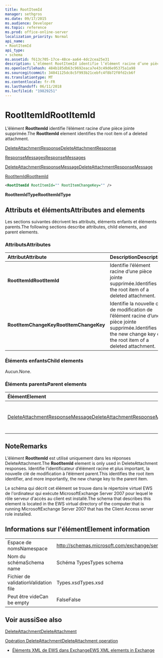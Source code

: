 ```yaml
---
title: RootItemId
manager: sethgros
ms.date: 09/17/2015
ms.audience: Developer
ms.topic: reference
ms.prod: office-online-server
localization_priority: Normal
api_name:
- RootItemId
api_type:
- schema
ms.assetid: f613c705-17ce-48ce-aa64-4dc2cea25e31
description: L’élément RootItemId identifie l’élément racine d’une pièce jointe supprimée.
ms.openlocfilehash: 484b185db63c9692eaca7e43c49d6e95375a1a98
ms.sourcegitcommit: 34041125dc8c5f993b21cebfc4f8b72f0fd2cb6f
ms.translationtype: MT
ms.contentlocale: fr-FR
ms.lasthandoff: 06/11/2018
ms.locfileid: "19829251"
---
```

# <a name="rootitemid"></a><span data-ttu-id="d462e-103">RootItemId</span><span class="sxs-lookup"><span data-stu-id="d462e-103">RootItemId</span></span>

<span data-ttu-id="d462e-104">L’élément **RootItemId** identifie l’élément racine d’une pièce jointe supprimée.</span><span class="sxs-lookup"><span data-stu-id="d462e-104">The **RootItemId** element identifies the root item of a deleted attachment.</span></span> 
  
[<span data-ttu-id="d462e-105">DeleteAttachmentResponse</span><span class="sxs-lookup"><span data-stu-id="d462e-105">DeleteAttachmentResponse</span></span>](deleteattachmentresponse.md)
  
[<span data-ttu-id="d462e-106">ResponseMessages</span><span class="sxs-lookup"><span data-stu-id="d462e-106">ResponseMessages</span></span>](responsemessages.md)
  
[<span data-ttu-id="d462e-107">DeleteAttachmentResponseMessage</span><span class="sxs-lookup"><span data-stu-id="d462e-107">DeleteAttachmentResponseMessage</span></span>](deleteattachmentresponsemessage.md)
  
[<span data-ttu-id="d462e-108">RootItemId</span><span class="sxs-lookup"><span data-stu-id="d462e-108">RootItemId</span></span>](rootitemid.md)
  
```xml
<RootItemId RootItemId="" RootItemChangeKey="" />
```

 <span data-ttu-id="d462e-109">**RootItemIdType**</span><span class="sxs-lookup"><span data-stu-id="d462e-109">**RootItemIdType**</span></span>
## <a name="attributes-and-elements"></a><span data-ttu-id="d462e-110">Attributs et éléments</span><span class="sxs-lookup"><span data-stu-id="d462e-110">Attributes and elements</span></span>

<span data-ttu-id="d462e-111">Les sections suivantes décrivent les attributs, éléments enfants et éléments parents.</span><span class="sxs-lookup"><span data-stu-id="d462e-111">The following sections describe attributes, child elements, and parent elements.</span></span>
  
### <a name="attributes"></a><span data-ttu-id="d462e-112">Attributs</span><span class="sxs-lookup"><span data-stu-id="d462e-112">Attributes</span></span>

|<span data-ttu-id="d462e-113">**Attribut**</span><span class="sxs-lookup"><span data-stu-id="d462e-113">**Attribute**</span></span>|<span data-ttu-id="d462e-114">**Description**</span><span class="sxs-lookup"><span data-stu-id="d462e-114">**Description**</span></span>|
|:-----|:-----|
|<span data-ttu-id="d462e-115">**RootItemId**</span><span class="sxs-lookup"><span data-stu-id="d462e-115">**RootItemId**</span></span> <br/> |<span data-ttu-id="d462e-116">Identifie l’élément racine d’une pièce jointe supprimée.</span><span class="sxs-lookup"><span data-stu-id="d462e-116">Identifies the root item of a deleted attachment.</span></span>  <br/> |
|<span data-ttu-id="d462e-117">**RootItemChangeKey**</span><span class="sxs-lookup"><span data-stu-id="d462e-117">**RootItemChangeKey**</span></span> <br/> |<span data-ttu-id="d462e-118">Identifie la nouvelle clé de modification de l’élément racine d’une pièce jointe supprimée.</span><span class="sxs-lookup"><span data-stu-id="d462e-118">Identifies the new change key of the root item of a deleted attachment.</span></span>  <br/> |
   
### <a name="child-elements"></a><span data-ttu-id="d462e-119">Éléments enfants</span><span class="sxs-lookup"><span data-stu-id="d462e-119">Child elements</span></span>

<span data-ttu-id="d462e-120">Aucun.</span><span class="sxs-lookup"><span data-stu-id="d462e-120">None.</span></span>
  
### <a name="parent-elements"></a><span data-ttu-id="d462e-121">Éléments parents</span><span class="sxs-lookup"><span data-stu-id="d462e-121">Parent elements</span></span>

|<span data-ttu-id="d462e-122">**Élément**</span><span class="sxs-lookup"><span data-stu-id="d462e-122">**Element**</span></span>|<span data-ttu-id="d462e-123">**Description**</span><span class="sxs-lookup"><span data-stu-id="d462e-123">**Description**</span></span>|
|:-----|:-----|
|[<span data-ttu-id="d462e-124">DeleteAttachmentResponseMessage</span><span class="sxs-lookup"><span data-stu-id="d462e-124">DeleteAttachmentResponseMessage</span></span>](deleteattachmentresponsemessage.md) <br/> |<span data-ttu-id="d462e-125">Contient l’état et les résultats d’une demande DeleteAttachment.</span><span class="sxs-lookup"><span data-stu-id="d462e-125">Contains the status and result of a DeleteAttachment request.</span></span>  <br/> |
   
## <a name="remarks"></a><span data-ttu-id="d462e-126">Note</span><span class="sxs-lookup"><span data-stu-id="d462e-126">Remarks</span></span>

<span data-ttu-id="d462e-127">L’élément **RootItemId** est utilisé uniquement dans les réponses DeleteAttachment.</span><span class="sxs-lookup"><span data-stu-id="d462e-127">The **RootItemId** element is only used in DeleteAttachment responses.</span></span> <span data-ttu-id="d462e-128">Identifie l’identificateur d’élément racine et plus important, la nouvelle clé de modification à l’élément parent.</span><span class="sxs-lookup"><span data-stu-id="d462e-128">This identifies the root item identifier, and more importantly, the new change key to the parent item.</span></span> 
  
<span data-ttu-id="d462e-129">Le schéma qui décrit cet élément se trouve dans le répertoire virtuel EWS de l'ordinateur qui exécute MicrosoftExchange Server 2007 pour lequel le rôle serveur d'accès au client est installé.</span><span class="sxs-lookup"><span data-stu-id="d462e-129">The schema that describes this element is located in the EWS virtual directory of the computer that is running MicrosoftExchange Server 2007 that has the Client Access server role installed.</span></span>
  
## <a name="element-information"></a><span data-ttu-id="d462e-130">Informations sur l'élément</span><span class="sxs-lookup"><span data-stu-id="d462e-130">Element information</span></span>

|||
|:-----|:-----|
|<span data-ttu-id="d462e-131">Espace de noms</span><span class="sxs-lookup"><span data-stu-id="d462e-131">Namespace</span></span>  <br/> |http://schemas.microsoft.com/exchange/services/2006/types  <br/> |
|<span data-ttu-id="d462e-132">Nom du schéma</span><span class="sxs-lookup"><span data-stu-id="d462e-132">Schema name</span></span>  <br/> |<span data-ttu-id="d462e-133">Schéma Types</span><span class="sxs-lookup"><span data-stu-id="d462e-133">Types schema</span></span>  <br/> |
|<span data-ttu-id="d462e-134">Fichier de validation</span><span class="sxs-lookup"><span data-stu-id="d462e-134">Validation file</span></span>  <br/> |<span data-ttu-id="d462e-135">Types.xsd</span><span class="sxs-lookup"><span data-stu-id="d462e-135">Types.xsd</span></span>  <br/> |
|<span data-ttu-id="d462e-136">Peut être vide</span><span class="sxs-lookup"><span data-stu-id="d462e-136">Can be empty</span></span>  <br/> |<span data-ttu-id="d462e-137">False</span><span class="sxs-lookup"><span data-stu-id="d462e-137">False</span></span>  <br/> |
   
## <a name="see-also"></a><span data-ttu-id="d462e-138">Voir aussi</span><span class="sxs-lookup"><span data-stu-id="d462e-138">See also</span></span>



[<span data-ttu-id="d462e-139">DeleteAttachment</span><span class="sxs-lookup"><span data-stu-id="d462e-139">DeleteAttachment</span></span>](deleteattachment.md)
  
[<span data-ttu-id="d462e-140">Opération DeleteAttachment</span><span class="sxs-lookup"><span data-stu-id="d462e-140">DeleteAttachment operation</span></span>](deleteattachment-operation.md)


- [<span data-ttu-id="d462e-141">Éléments XML de EWS dans Exchange</span><span class="sxs-lookup"><span data-stu-id="d462e-141">EWS XML elements in Exchange</span></span>](ews-xml-elements-in-exchange.md)

